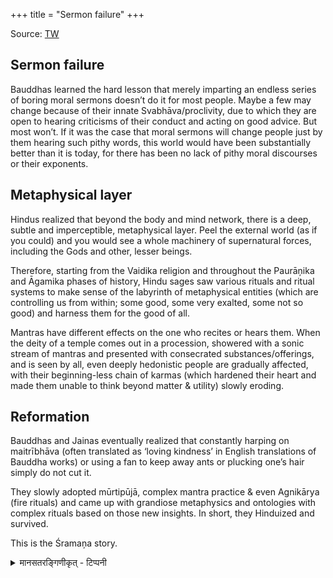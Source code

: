 +++
title = "Sermon failure"
+++

Source: [TW](https://x.com/GhorAngirasa/status/1923214334811136446)

## Sermon failure
Bauddhas learned the hard lesson that merely imparting an endless series of boring moral sermons doesn’t do it for most people. Maybe a few may change because of their innate Svabhāva/proclivity, due to which they are open to hearing criticisms of their conduct and acting on good advice. But most won’t. If it was the case that moral sermons will change people just by them hearing such pithy words, this world would have been substantially better than it is today, for there has been no lack of pithy moral discourses or their exponents. 

## Metaphysical layer
Hindus realized that beyond the body and mind network, there is a deep, subtle and imperceptible, metaphysical layer. Peel the external world (as if you could) and you would see a whole machinery of supernatural forces, including the Gods and other, lesser beings. 

Therefore, starting from the Vaidika religion and throughout the Paurāņika and Āgamika phases of history, Hindu sages saw various rituals and ritual systems to make sense of the labyrinth of metaphysical entities (which are controlling us from within; some good, some very exalted, some not so good) and harness them for the good of all. 

Mantras have different effects on the one who recites or hears them. When the deity of a temple comes out in a procession, showered with a sonic stream of mantras and presented with consecrated substances/offerings, and is seen by all, even deeply hedonistic people are gradually affected, with their beginning-less chain of karmas (which hardened their heart and made them unable to think beyond matter & utility) slowly eroding. 

## Reformation
Bauddhas and Jainas eventually realized that constantly harping on maitrībhāva (often translated as ‘loving kindness’ in English translations of Bauddha works) or using a fan to keep away ants or plucking one’s hair simply do not cut it. 

They slowly adopted mūrtipūjā, complex mantra practice & even Agnikārya (fire rituals) and came up with grandiose metaphysics and ontologies with complex rituals based on those new insights. In short, they Hinduized and survived. 

This is the Śramaņa story.


<details><summary>मानसतरङ्गिणीकृत् - टिप्पनी</summary>

I have long suspected that founders of those counter-religions themselves realized this during their lifetimes and thus sowed the seeds for H traditions coming back in through backdoor. Thus, we have new names of old archetypes from the parent religion. 

Some might argue that these tales were retrofitted on to the founders as Hinduization was progressing through their traditions. That is true of some mythemes like in ashvaghoSha's work or the much later kapphiNAbhyudaya written in elegant language. However, we believe the confrontations, such as that between urubilva jaTila kAshyapa and the tathAgata were original and integral to the development of their founders.
</details>
